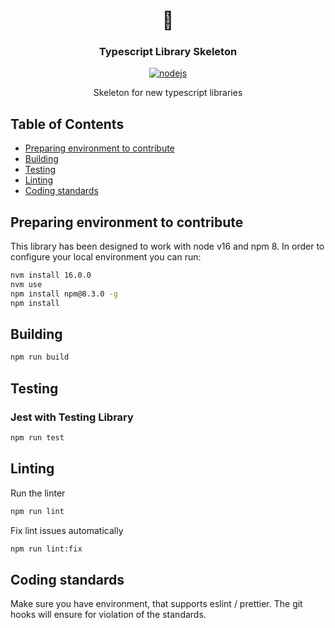 <h1 align="center">🚀</h1>
<h3 align="center">Typescript Library Skeleton</h3>

<p align="center">
    <a href="https://github.com/AlbertHernandez/typescript-library-skeleton/actions/workflows/nodejs.yml?branch=main"><img src="https://github.com/AlbertHernandez/typescript-library-skeleton/actions/workflows/nodejs.yml/badge.svg?branch=main" alt="nodejs"/></a>
</p>

<p align="center">
  Skeleton for new typescript libraries
</p>

## Table of Contents

* [Preparing environment to contribute](#preparing-environment)
* [Building](#building)
* [Testing](#testing)
* [Linting](#linting)
* [Coding standards](#coding-standards)

## Preparing environment to contribute

This library has been designed to work with node v16 and npm 8. In order to configure your local environment you can run:

```bash
nvm install 16.0.0
nvm use
npm install npm@8.3.0 -g
npm install
```

## Building

```bash
npm run build
```

## Testing

### Jest with Testing Library

```bash
npm run test
```

## Linting

Run the linter

```bash
npm run lint
```

Fix lint issues automatically

```bash
npm run lint:fix
```

## Coding standards

Make sure you have environment, that supports eslint / prettier.
The git hooks will ensure for violation of the standards.
